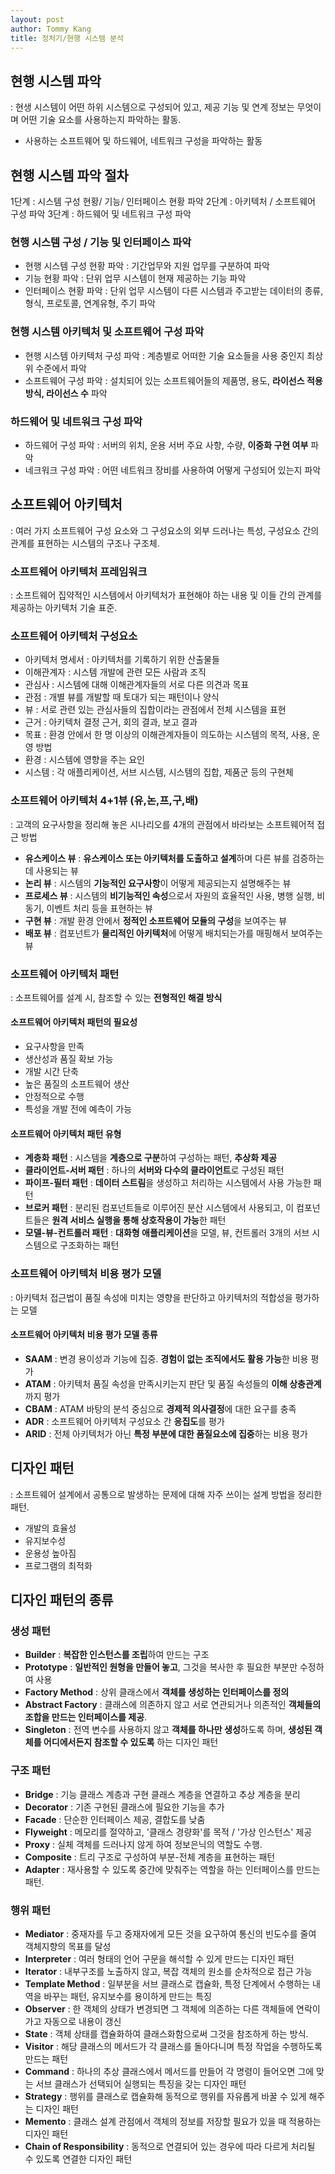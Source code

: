 ```yaml
---
layout: post
author: Tommy Kang
title: 정처기/현행 시스템 분석
---
```


## 현행 시스템 파악
: 현생 시스템이 어떤 하위 시스템으로 구성되어 있고, 제공 기능 및 연계 정보는 무엇이며 어떤 기술 요소를 사용하는지 파악하는 활동.
- 사용하는 소프트웨어 및 하드웨어, 네트워크 구성을 파악하는 활동

## 현행 시스템 파악 절차
1단계 : 시스템 구성 현황/ 기능/ 인터페이스 현황 파악
2단계 : 아키텍처 / 소프트웨어 구성 파악
3단계 : 하드웨어 및 네트워크 구성 파악

### 현행 시스템 구성 / 기능 및 인터페이스 파악
- 현행 시스템 구성 현황 파악 : 기간업무와 지원 업무를 구분하여 파악
- 기능 현황 파악 : 단위 업무 시스템이 현재 제공하는 기능 파악
- 인터페이스 현황 파악 : 단위 업무 시스템이 다른 시스템과 주고받는 데이터의 종류, 형식, 프로토콜, 연계유형, 주기 파악

### 현행 시스템 아키텍처 및 소프트웨어 구성 파악
- 현행 시스템 아키텍처 구성 파악 : 계층별로 어떠한 기술 요소들을 사용 중인지 최상위 수준에서 파악
- 소프트웨어 구성 파악 : 설치되어 있는 소프트웨어들의 제품명, 용도, **라이선스 적용 방식, 라이선스 수** 파악

### 하드웨어 및 네트워크 구성 파악
- 하드웨어 구성 파악 : 서버의 위치, 운용 서버 주요 사항, 수량, **이중화 구현 여부** 파악
- 네크워크 구성 파악 : 어떤 네트워크 장비를 사용하여 어떻게 구성되어 있는지 파악


## 소프트웨어 아키텍처
: 여러 가지 소프트웨어 구성 요소와 그 구성요소의 외부 드러나는 특성, 구성요소 간의 관계를 표현하는 시스템의 구조나 구조체.

### 소프트웨어 아키텍처 프레임워크
: 소프트웨어 집약적인 시스템에서 아키텍처가 표현해야 하는 내용 및 이들 간의 관계를 제공하는 아키텍처 기술 표준.

### 소프트웨어 아키텍처 구성요소
- 아키텍처 명세서 : 아키텍처를 기록하기 위한 산출물들
- 이해관계자 : 시스템 개발에 관련 모든 사람과 조직
- 관심사 : 시스템에 대해 이해관계자들의 서로 다른 의견과 목표
- 관점 : 개별 뷰를 개발할 때 토대가 되는 패턴이나 양식
- 뷰 : 서로 관련 있는 관심사들의 집합이라는 관점에서 전체 시스템을 표현
- 근거 : 아키텍처 결정 근거, 회의 결과, 보고 결과
- 목표 : 환경 안에서 한 명 이상의 이해관계자들이 의도하는 시스템의 목적, 사용, 운영 방법
- 환경 : 시스템에 영향을 주는 요인
- 시스템 : 각 애플리케이션, 서브 시스템, 시스템의 집합, 제품군 등의 구현체

### 소프트웨어 아키텍처 4+1뷰 (유,논,프,구,배)
: 고객의 요구사항을 정리해 놓은 시나리오를 4개의 관점에서 바라보는 소프트웨어적 접근 방법
- **유스케이스 뷰** : **유스케이스 또는 아키텍처를 도출하고 설계**하며 다른 뷰를 검증하는데 사용되는 뷰
- **논리 뷰** : 시스템의 **기능적인 요구사항**이 어떻게 제공되는지 설명해주는 뷰
- **프로세스 뷰** : 시스템의 **비기능적인 속성**으로서 자원의 효율적인 사용, 병행 실행, 비동기, 이벤트 처리 등을 표현하는 뷰
- **구현 뷰** : 개발 환경 안에서 **정적인 소프트웨어 모듈의 구성**을 보여주는 뷰
- **배포 뷰** : 컴포넌트가 **물리적인 아키텍처**에 어떻게 배치되는가를 매핑해서 보여주는 뷰

### 소프트웨어 아키텍처 패턴 
: 소프트웨어를 설계 시, 참조할 수 있는 **전형적인 해결 방식**

#### 소프트웨어 아키텍처 패턴의 필요성
- 요구사항을 만족
- 생산성과 품질 확보 가능
- 개발 시간 단축
- 높은 품질의 소프트웨어 생산
- 안정적으로 수행
- 특성을 개발 전에 예측이 가능

#### 소프트웨어 아키텍처 패턴 유형
- **계층화 패턴** : 시스템을 **계층으로 구분**하여 구성하는 패턴, **추상화 제공**
- **클라이언트-서버 패턴** : 하나의 **서버와 다수의 클라이언트**로 구성된 패턴
- **파이프-필터 패턴** : **데이터 스트림**을 생성하고 처리하는 시스템에서 사용 가능한 패턴 
- **브로커 패턴** : 분리된 컴포넌트들로 이루어진 분산 시스템에서 사용되고, 이 컴포넌트들은 **원격 서비스 실행을 통해 상호작용이 가능**한 패턴
- **모델-뷰-컨트롤러 패턴** : **대화형 애플리케이션**을 모델, 뷰, 컨트롤러 3개의 서브 시스템으로 구조화하는 패턴

### 소프트웨어 아키텍처 비용 평가 모델
: 아키텍처 접근법이 품질 속성에 미치는 영향을 판단하고 아키텍처의 적합성을 평가하는 모델

#### 소프트웨어 아키텍처 비용 평가 모델 종류
- **SAAM** : 변경 용이성과 기능에 집중. **경험이 없는 조직에서도 활용 가능**한 비용 평가
- **ATAM** : 아키텍처 품질 속성을 만족시키는지 판단 및 품질 속성들의 **이해 상충관계**까지 평가 
- **CBAM** : ATAM 바탕의 분석 중심으로 **경제적 의사결정**에 대한 요구를 충족
- **ADR** : 소프트웨어 아키텍처 구성요소 간 **응집도**를 평가
- **ARID** : 전체 아키텍처가 아닌 **특정 부분에 대한 품질요소에 집중**하는 비용 평가

## 디자인 패턴
: 소프트웨어 설계에서 공통으로 발생하는 문제에 대해 자주 쓰이는 설계 방법을 정리한 패턴.
- 개발의 효율성
- 유지보수성
- 운용성 높아짐
- 프로그램의 최적화

## 디자인 패턴의 종류

### 생성 패턴
- **Builder** : **복잡한 인스턴스를 조립**하여 만드는 구조
- **Prototype** : **일반적인 원형을 만들어 놓고**, 그것을 복사한 후 필요한 부분만 수정하여 사용
- **Factory Method** : 상위 클래스에서 **객체를 생성하는 인터페이스를 정의**
- **Abstract Factory** : 클래스에 의존하지 않고 서로 연관되거나 의존적인 **객체들의 조합을 만드는 인터페이스를 제공**.
- **Singleton** : 전역 변수를 사용하지 않고 **객체를 하나만 생성**하도록 하며, **생성된 객체를 어디에서든지 참조할 수 있도록** 하는 디자인 패턴

### 구조 패턴
- **Bridge** : 기능 클래스 계층과 구현 클래스 계층을 연결하고 추상 계층을 분리 
- **Decorator** : 기존 구현된 클래스에 필요한 기능을 추가
- **Facade** : 단순한 인터페이스 제공, 결합도를 낮춤 
- **Flyweight** : 메모리를 절약하고, '클래스 경량화'를 목적  / '가상 인스턴스' 제공
- **Proxy** : 실체 객체를 드러나지 않게 하여 정보은닉의 역할도 수행. 
- **Composite** : 트리 구조로 구성하여 부분-전체 계층을 표현하는 패턴
- **Adapter** : 재사용할 수 있도록 중간에 맞춰주는 역할을 하는 인터페이스를 만드는 패턴.

### 행위 패턴
- **Mediator** : 중재자를 두고 중재자에게 모든 것을 요구하여 통신의 빈도수를 줄여 객체지향의 목표를 달성 
- **Interpreter** : 여러 형태의 언어 구문을 해석할 수 있게 만드는 디자인 패턴 
- **Iterator** :  내부구조를 노출하지 않고, 복잡 객체의 원소를 순차적으로 접근 가능 
- **Template Method** : 일부분을 서브 클래스로 캡슐화, 특정 단계에서 수행하는 내역을 바꾸는 패턴, 유지보수를 용이하게 만드는 특징 
- **Observer** : 한 객체의 상태가 변경되면 그 객체에 의존하는 다른 객체들에 연락이 가고 자동으로 내용이 갱신
- **State** :  객체 상태를 캡슐화하여 클래스화함으로써 그것을 참조하게 하는 방식. 
- **Visitor** :  해당 클래스의 메서드가 각 클래스를 돌아다니며 특정 작업을 수행하도록 만드는 패턴 
- **Command** : 하나의 추상 클래스에서 메서드를 만들어 각 명령이 들어오면 그에 맞는 서브 클래스가 선택되어 실행되는 특징을 갖는 디자인 패턴 
- **Strategy** : 행위를 클래스로 캡슐화해 동적으로 행위를 자유롭게 바꿀 수 있게 해주는 디자인 패턴
- **Memento** : 클래스 설계 관점에서 객체의 정보를 저장할 필요가 있을 때 적용하는 디자인 패턴 
- **Chain of Responsibility** : 동적으로 연결되어 있는 경우에 따라 다르게 처리될 수 있도록 연결한 디자인 패턴 